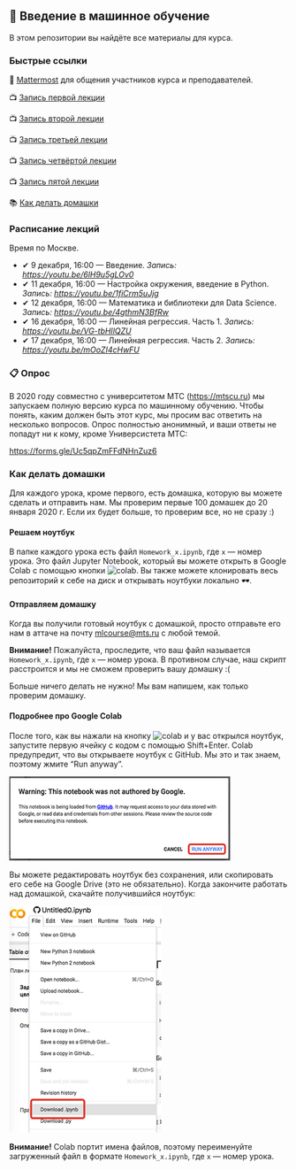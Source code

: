 ## 🤖 Введение в машинное обучение

В этом репозитории вы найдёте все материалы для курса.

### Быстрые ссылки

💬 [Mattermost](https://mattermost.westeurope.cloudapp.azure.com/signup_user_complete/?id=otqt5qwp9fbbpj3n4hzyc4hp6h) для общения участников курса и преподавателей.

📺 [Запись первой лекции](https://www.youtube.com/watch?v=6lH9u5gLOv0) 

📺 [Запись второй лекции](https://www.youtube.com/watch?v=1fiCrm5uJjg)

📺 [Запись третьей лекции](https://youtu.be/4gthmN3BfRw)

📺 [Запись четвёртой лекции](https://youtu.be/VG-tbHIlQZU)

📺 [Запись пятой лекции](https://youtu.be/mOoZI4cHwFU)

📚 [Как делать домашки](https://github.com/mts-machines-learn/ml-course-dec2019#%D0%BA%D0%B0%D0%BA-%D0%B4%D0%B5%D0%BB%D0%B0%D1%82%D1%8C-%D0%B4%D0%BE%D0%BC%D0%B0%D1%88%D0%BA%D0%B8)

### Расписание лекций

Время по Москве.

* ✔ 9 декабря, 16:00 — Введение. *Запись: https://youtu.be/6lH9u5gLOv0*
* ✔ 11 декабря, 16:00 — Настройка окружения, введение в Python. *Запись: https://youtu.be/1fiCrm5uJjg*
* ✔ 12 декабря, 16:00 — Математика и библиотеки для Data Science. *Запись: https://youtu.be/4gthmN3BfRw*
* ✔ 16 декабря, 16:00 — Линейная регрессия. Часть 1. *Запись: https://youtu.be/VG-tbHIlQZU*
* ✔ 17 декабря, 16:00 — Линейная регрессия. Часть 2. *Запись: https://youtu.be/mOoZI4cHwFU*

### 📋 Опрос

В 2020 году совместно с университетом МТС (https://mtscu.ru) мы запускаем полную версию курса по машинному обучению. Чтобы понять, каким должен быть этот курс, мы просим вас ответить на несколько вопросов. Опрос полностью анонимный, и ваши ответы не попадут ни к кому, кроме Универсистета МТС:

https://forms.gle/Uc5qpZmFFdNHnZuz6

### Как делать домашки

Для каждого урока, кроме первого, есть домашка, которую вы можете сделать и отправить нам. Мы проверим первые 100 домашек до 20 января 2020 г. Если их будет больше, то проверим все, но не сразу :)

#### Решаем ноутбук

В папке каждого урока есть файл `Homework_x.ipynb`, где `x` — номер урока. Это файл Jupyter Notebook, который вы можете открыть в Google Colab с помощью кнопки ![colab](https://camo.githubusercontent.com/52feade06f2fecbf006889a904d221e6a730c194/68747470733a2f2f636f6c61622e72657365617263682e676f6f676c652e636f6d2f6173736574732f636f6c61622d62616467652e737667). Вы также можете клонировать весь репозиторий к себе на диск и открывать ноутбуки локально 🕶.

#### Отправляем домашку

Когда вы получили готовый ноутбук с домашкой, просто отправьте его нам в аттаче на почту mlcourse@mts.ru с любой темой.

**Внимание!** Пожалуйста, проследите, что ваш файл называется `Homework_x.ipynb`, где `x` — номер урока. В противном случае, наш скрипт расстроится и мы не сможем проверить вашу домашку :(

Больше ничего делать не нужно! Мы вам напишем, как только проверим домашку.

#### Подробнее про Google Colab

После того, как вы нажали на кнопку ![colab](https://camo.githubusercontent.com/52feade06f2fecbf006889a904d221e6a730c194/68747470733a2f2f636f6c61622e72657365617263682e676f6f676c652e636f6d2f6173736574732f636f6c61622d62616467652e737667) и у вас открылся ноутбук, запустите первую ячейку с кодом с помощью Shift+Enter. Colab предупредит, что вы открываете ноутбук с GitHub. Мы это и так знаем, поэтому жмите “Run anyway”.

![run_colab](img/run_colab.png)

Вы можете редактировать ноутбук без сохранения, или скопировать его себе на Google Drive (это не обязательно). Когда закончите работать над домашкой, скачайте получившийся ноутбук:

![save_colab](img/save_colab.png)

**Внимание!** Colab портит имена файлов, поэтому переименуйте загруженный файл в формате `Homework_x.ipynb`, где `x` — номер урока.
